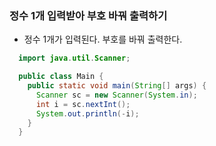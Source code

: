 ### 정수 1개 입력받아 부호 바꿔 출력하기
  - 정수 1개가 입력된다. 부호를 바꿔 출력한다.
```java
  import java.util.Scanner;

  public class Main {
    public static void main(String[] args) {
      Scanner sc = new Scanner(System.in);
      int i = sc.nextInt();
      System.out.println(-i);
    }
  }
```
